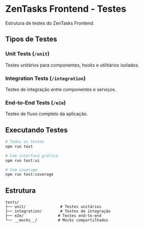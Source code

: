 # ZenTasks Frontend - Testes

Estrutura de testes do ZenTasks Frontend.

## Tipos de Testes

### Unit Tests (`/unit`)
Testes unitários para componentes, hooks e utilitários isolados.

### Integration Tests (`/integration`)
Testes de integração entre componentes e serviços.

### End-to-End Tests (`/e2e`)
Testes de fluxo completo da aplicação.

## Executando Testes

```bash
# Todos os testes
npm run test

# Com interface gráfica
npm run test:ui

# Com coverage
npm run test:coverage
```

## Estrutura

```
tests/
├── unit/               # Testes unitários
├── integration/        # Testes de integração  
├── e2e/               # Testes end-to-end
└── __mocks__/         # Mocks compartilhados
```
